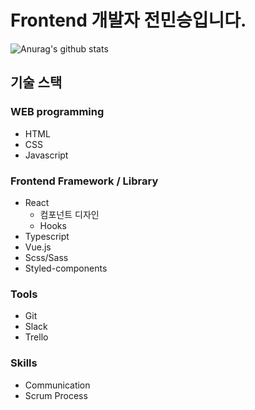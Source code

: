 # Frontend 개발자 전민승입니다. 
![Anurag's github stats](https://github-readme-stats.vercel.app/api?username=MinseungJeon&show_icons=true&hide=stars&theme=flag-india)

## 기술 스택
### WEB programming
* HTML
* CSS
* Javascript

### Frontend Framework / Library
* React
  - 컴포넌트 디자인
  - Hooks
* Typescript
* Vue.js
* Scss/Sass
* Styled-components

### Tools
* Git
* Slack
* Trello

### Skills
* Communication
* Scrum Process
<!--
**MinseungJeon/MinseungJeon** is a ✨ _special_ ✨ repository because its `README.md` (this file) appears on your GitHub profile.

Here are some ideas to get you started:

- 🔭 I’m currently working on ...
- 🌱 I’m currently learning ...
- 👯 I’m looking to collaborate on ...
- 🤔 I’m looking for help with ...
- 💬 Ask me about ...
- 📫 How to reach me: ...
- 😄 Pronouns: ...
- ⚡ Fun fact: ...
-->
